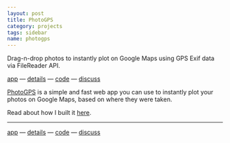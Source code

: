 ```yaml
---
layout: post
title: PhotoGPS
category: projects
tags: sidebar
name: photogps
---
```


Drag-n-drop photos to instantly plot on Google Maps using GPS Exif data via FileReader API.

[app][app] &mdash; [details][details] &mdash; [code][code] &mdash; [discuss][hn]
<!-- truncate_here -->

[PhotoGPS][app] is a simple and fast web app you can use to instantly plot your photos on Google Maps, based on where they were taken.

Read about how I built it [here][building-photogps].

- - -

[app][app] &mdash; [details][details] &mdash; [code][code] &mdash; [discuss][hn]

[app]: http://ryanseys.github.io/photogps/
[details]: /blog/building-photogps
[code]: https://github.com/ryanseys/photogps
[building-photogps]: /blog/building-photogps
[hn]: https://news.ycombinator.com/item?id=6039888
